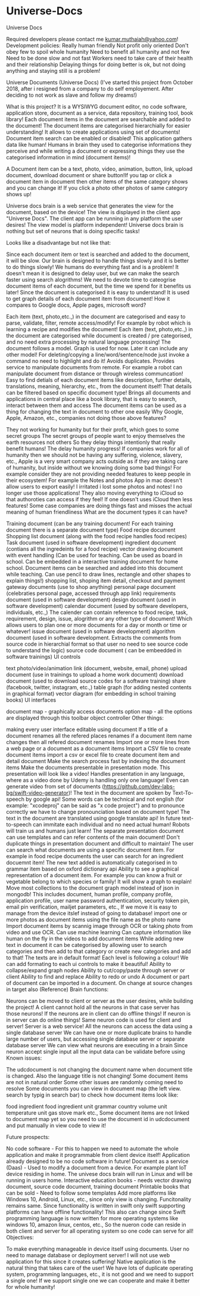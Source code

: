 # Universe-Docs
Universe Docs

Required developers please contact me kumar.muthaiah@yahoo.com!
Development policies:
Really human friendly
Not profit only oriented
Don't obey few to spoil whole humanity
Need to benefit all humanity and not few
Need to be done slow and not fast
Workers need to take care of their health and their relationship
Delaying things for doing better is ok, but not doing anything and staying still is a problem!

Universe Documents (Universe Docs) (I've started this project from October 2018, after i resigned from a company to do self employement. After deciding to not work as slave and follow my dreams!)

What is this project? It is a WYSIWYG document editor, no code software, application store, document as a service, data repository, training tool, book library! Each document items in the document are searchable and added to the document! The document items are categorised hierarchially for easier understanding! It allows to create applications using set of documents! Document item search can be enabled or disabled! This application gathers data like human! Humans in brain they used to categorise informations they perceive and while writing a document or expressing things they use the categorised information in mind (document items)!

A Document item can be a text, photo, video, animation, button, link, upload document, download document or share button!If you tap or click a document item in document then other items of the same category shows and you can change it! If you click a photo other photos of same category shows up!

Universe docs brain is a web service that generates the view for the document, based on the device! The view is displayed in the client app "Universe Docs". The client app can be running in any platform the user desires! The view model is platform independent! Universe docs brain is nothing but set of neurons that is doing specific tasks!

Looks like a disadvantage but not like that:

Since each document item or text is searched and added to the document, it will be slow. Our brain is designed to handle things slowly and it is better to do things slowly! We humans do everything fast and is a problem! It doesn't mean it is designed to delay user, but we can make the search faster using search alogrithms!
We need to devote time to cateogrise document items of each document, but the time we spend for it benefits us later! Since the document is categorised it is easy to understand! It is used to get graph details of each document item from document!
How it compares to Google docs, Apple pages, microsoft word?

Each item (text, photo,etc.,) in the document are categorised and easy to parse, validate, filter, remote access/modify! For example by robot which is learning a recipe and modifies the document!
Each item (text, photo,etc.,) in the document are categorised while document is created / pre categorised, and no need extra processing by natural language processing!
The document follows a model. Graph is used for now. Later it can include any other model!
For deleting/copying a line/word/sentence/node just invoke a command no need to highlight and do it!
Avoids duplicates.
Provides service to manipulate documents from remote. For example a robot can manipulate document from distance or through wireless communcation!
Easy to find detials of each document items like description, further details, translations, meaning, hierarchy, etc., from the document itself! That details can be filtered based on specific document type!
Brings all documents and applications in central place like a book library, that is easy to search, interact between them and access
The document items can be used as a thing for changing the text in document to other one easily
Why Google, Apple, Amazon, etc., companies not doing those above features?

They not working for humanity but for their profit, which goes to some secret groups
The secret groups of people want to enjoy themselves the earth resources not others So they delay things intentionly that really benefit humans! The delay humanity progress! If companies work for all of humanity then we should not be having any suffering, violence, slavery, etc.,
Apple is a very smart company acts outside as if they are taking care of humanity, but inside without we knowing doing some bad things! For example consider they are not providing needed features to keep people in their ecosystem! For example the Notes and photos App in mac doesn't allow users to export easily! I irritated i lost some photos and notes! I no longer use those applications! They also moving everything to iCloud so that authoroties can access if they feel! If one doesn't uses iCloud then less features!
Some case companies are doing things fast and misses the actual meaning of human friendliness
What are the document types it can have?

Training document (can be any training document! For each training document there is a separate document type)
Food recipe document
Shopping list document (along with the food recipe handles food recipes)
Task document (used in software development)
ingredient document (contians all the ingredeints for a food recipe)
vector drawing document with event handling (Can be used for teaching. Can be used as board in school. Can be embedded in a interactive training document for home school. Document items can be searched and added into this document while teaching. Can use pencil to draw lines, rectangle and other shapes to explain things!)
shopping list, shoping item detail, checkout and payment gateway documents (use to shop anything)
personal page document (celebraties personal page, accessed through app link)
requirements document (used in software development)
design document (used in software development)
calendar document (used by software developers, individuals, etc.,) The calender can contain reference to food recipe, task, requirement, design, issue, alogrithm or any other type of document! Which allows users to plan one or more documents for a day or month or time or whatever!
issue document (used in software development)
algorithm document (used in software development. Extracts the comments from source code in hierarchial format so that user no need to see source code to understand the logic)
source code document ( can be embeedded in software trainings)
UI controls

text
photo/video/animation
link (document, website, email, phone)
upload document (use in trainings to upload a home work document)
download document (used to download source codes for a software training)
share (facebook, twitter, instagram, etc.,)
table
graph (for adding nested contents in graphical format)
vector diagram (for embedding in school training books)
UI interfaces

document map - graphically access documents
option map - all the options are displayed through this
toolbar
object controller
Other things:

making every user interface editable using document
If a title of a document renames all the refered places renames
if a document item name changes then all refered document renames
Import one or more lines from a web page or a document as a document items
Import a CSV file to create document items
import a csv or excel file to create document item and detail document
Make the search process fast by indexing the document items
Make the documents presentable in presentation mode. This presentation will look like a video! Handles presentation in any language, where as a video done by Udemy is handling only one language! Even can generate video from set of documents (https://github.com/dev-labs-bg/swift-video-generator)! The text in the document are spoken by Text-To-speech by google api! Some words can be technical and not english (for example: "xcodeproj" can be said as "x code project") and to pronounce correctly we have to change pronounciation based on document type! The text in the document are translated using google translate api! In future text-to-speech can immitate each individual and no need actual human! Robots will train us and humans just learn! The separate presentation document can use templates and can refer contents of the main document! Don't duplicate things in presentation document and difficult to maintain!
The user can search what documents are using a specific document item. For example in food recipe documents the user can search for an ingredient docuemnt item!
The new text added is automatically categorised in to grammar item based on oxford dictionary api
Ability to see a graphical representation of a document item. For example you can know a fruit or vegetable belong to which species or family! It will show a graph to explain!
Move most collections to the document graph model instead of json in mongodb! This includes document, human profile, company profile, application profile, user name password authentication, security token pin, email pin verification, mailjet parameters, etc., If we move it is easy to manage from the device itslef instead of going to database!
import one or more photos as document items using the file name as the photo name
Import document items by scannig image through OCR or taking photo from video and use OCR. Can use machine learning
Can capture information like human on the fly in the videos to add document items
While adding new text in document it can be categorised by allowing user to search categories and then add to that category or create new categories and add to that!
The texts are in default format! Each level is following a colour! We can add formating to each ui controls to make it beautiful!
Ability to collapse/expand graph nodes
Ability to cut/copy/paste through server or client
Ability to find and replace
Ability to redo or undo
A document or part of document can be imported in a document. On change at source changes in target also (Reference)
Brain functions:

Neurons can be moved to client or server as the user desires, while building the project! A client cannot hold all the neurons in that case server has those neurons! If the neurons are in client can do offline things! If neuron is in server can do online things! Same neuron code is used for client and server! Server is a web service!
All the neurons can access the data using a single database server
We can have one or more duplicate brains to handle large number of users, but accessing single database server or separate database server
We can view what neurons are executing in a brain
Since neuron accept single input all the input data can be validate before using
Known issues:

The udcdocument is not changing the document name when document title is changed. Also the language title is not changing!
Some document items are not in natural order
Some other issues are randomly coming need to resolve
Some documents you can view in document map (the left view. search by typig in search bar) to check how document items look like:

food ingredient
food ingredient unit
grammar
country
volume unit
temperature unit
gas stove mark etc.,
Some document items are not linked to document map yet so you need to use the document id in udcdocument and put manually in view code to view it!

Future prospects:

No code software - For this to happen we need to automate the whole application and make it programmable from client device itself! Application already designed to be no code software in future!
Document as a service (Daas) - Used to modify a document from a device. For example plant IoT device residing in home. The univese docs brain will run in Linux and will be running in users home.
Interactive education books - needs vector drawing document, source code document, training document
Printable books that can be sold - Need to follow some templates
Add more platforms like Windows 10, Android, Linux, etc., since only view is changing. Funcitonality remains same. Since functionality is written in swift only swift supporting platforms can have offline functionality! This also can change since Swift programming language is now written for more operating systems like windows 10, amazon linux, centos, etc., So the nueron code can reside in both client and server for all operating system so one code can serve for all!
Objectives:

To make everything manageable in device itself using documents. User no need to manage database or deployment server!
I will not use web application for this since it creates suffering! Native application is the natural thing that takes care of the user! We have lots of duplicate operating system, programming languages, etc., it is not good and we need to support a single one! If we support single one we can cooperate and make it better for whole humanity!
